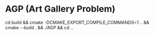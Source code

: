 # AGP (Art Gallery Problem)

cd build && cmake -DCMAKE_EXPORT_COMPILE_COMMANDS=1  .. && cmake --build . && ./AGP && cd ..